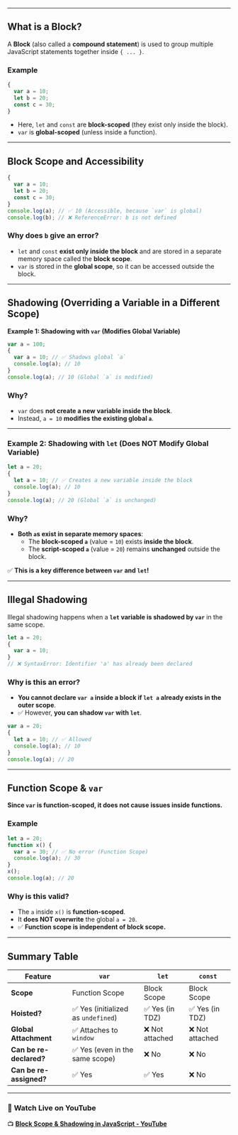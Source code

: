 
---

## **What is a Block?**

A **Block** (also called a **compound statement**) is used to group multiple JavaScript statements together inside `{ ... }`.

### **Example**

```js
{
  var a = 10;
  let b = 20;
  const c = 30;
}
```

- Here, `let` and `const` are **block-scoped** (they exist only inside the block).
- `var` is **global-scoped** (unless inside a function).

---

## **Block Scope and Accessibility**

```js
{
  var a = 10;
  let b = 20;
  const c = 30;
}
console.log(a); // ✅ 10 (Accessible, because `var` is global)
console.log(b); // ❌ ReferenceError: b is not defined
```

### **Why does `b` give an error?**

- `let` and `const` **exist only inside the block** and are stored in a separate memory space called the **block scope**.
- `var` is stored in the **global scope**, so it can be accessed outside the block.

---

## **Shadowing (Overriding a Variable in a Different Scope)**

**Example 1: Shadowing with `var` (Modifies Global Variable)**

```js
var a = 100;
{
  var a = 10; // ✅ Shadows global `a`
  console.log(a); // 10
}
console.log(a); // 10 (Global `a` is modified)
```

### **Why?**

- `var` does **not create a new variable inside the block**.
- Instead, `a = 10` **modifies the existing global `a`**.

---

### **Example 2: Shadowing with `let` (Does NOT Modify Global Variable)**

```js
let a = 20;
{
  let a = 10; // ✅ Creates a new variable inside the block
  console.log(a); // 10
}
console.log(a); // 20 (Global `a` is unchanged)
```

### **Why?**

- **Both `a`s exist in separate memory spaces**:
    - The **block-scoped `a`** (value = `10`) exists **inside the block**.
    - The **script-scoped `a`** (value = `20`) remains **unchanged** outside the block.

✅ **This is a key difference between `var` and `let`!**

---

## **Illegal Shadowing**

Illegal shadowing happens when a **`let` variable is shadowed by `var`** in the same scope.

```js
let a = 20;
{
  var a = 10;
}
// ❌ SyntaxError: Identifier 'a' has already been declared
```

### **Why is this an error?**

- **You cannot declare `var a` inside a block if `let a` already exists in the outer scope**.
- ✅ However, **you can shadow `var` with `let`**.

```js
var a = 20;
{
  let a = 10; // ✅ Allowed
  console.log(a); // 10
}
console.log(a); // 20
```

---

## **Function Scope & `var`**

**Since `var` is function-scoped, it does not cause issues inside functions.**

### **Example**

```js
let a = 20;
function x() {
  var a = 30; // ✅ No error (Function Scope)
  console.log(a); // 30
}
x();
console.log(a); // 20
```

### **Why is this valid?**

- The `a` inside `x()` is **function-scoped**.
- It **does NOT overwrite** the global `a = 20`.
- ✅ **Function scope is independent of block scope.**

---

## **Summary Table**

|Feature|`var`|`let`|`const`|
|---|---|---|---|
|**Scope**|Function Scope|Block Scope|Block Scope|
|**Hoisted?**|✅ Yes (initialized as `undefined`)|✅ Yes (in TDZ)|✅ Yes (in TDZ)|
|**Global Attachment**|✅ Attaches to `window`|❌ Not attached|❌ Not attached|
|**Can be re-declared?**|✅ Yes (even in the same scope)|❌ No|❌ No|
|**Can be re-assigned?**|✅ Yes|✅ Yes|❌ No|

---

### 🎥 **Watch Live on YouTube**

📺 **[Block Scope & Shadowing in JavaScript - YouTube](https://www.youtube.com/watch?v=lW_erSjyMeM&ab_channel=AkshaySaini)**
